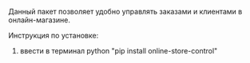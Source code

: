 Данный пакет позволяет удобно управлять заказами и клиентами в онлайн-магазине.

Инструкция по установке:
1. ввести в терминал python "pip install online-store-control"